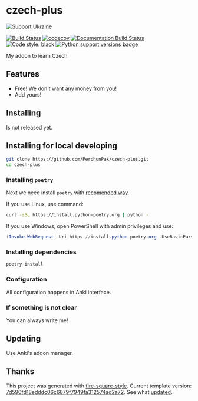 # czech-plus

[![Support Ukraine](https://badgen.net/badge/support/UKRAINE/?color=0057B8&labelColor=FFD700)](https://www.gov.uk/government/news/ukraine-what-you-can-do-to-help)

[![Build Status](https://github.com/PerchunPak/czech-plus/actions/workflows/test.yml/badge.svg?branch=master)](https://github.com/PerchunPak/czech-plus/actions?query=workflow%3Atest)
[![codecov](https://codecov.io/gh/PerchunPak/czech-plus/branch/master/graph/badge.svg)](https://codecov.io/gh/PerchunPak/czech-plus)
[![Documentation Build Status](https://readthedocs.org/projects/czech-plus/badge/?version=latest)](https://czech-plus.readthedocs.io/)
[![Code style: black](https://img.shields.io/badge/code%20style-black-000000.svg)](https://github.com/psf/black)
[![Python support versions badge](https://img.shields.io/badge/python-3.8%20%7C%203.9%20%7C%203.10-blue)](https://www.python.org/downloads/)

My addon to learn Czech

## Features

- Free! We don't want any money from you!
- Add yours!

## Installing

Is not released yet.

## Installing for local developing

```bash
git clone https://github.com/PerchunPak/czech-plus.git
cd czech-plus
```

### Installing `poetry`

Next we need install `poetry` with [recomended way](https://python-poetry.org/docs/master/#installation).

If you use Linux, use command:

```bash
curl -sSL https://install.python-poetry.org | python -
```

If you use Windows, open PowerShell with admin privileges and use:

```powershell
(Invoke-WebRequest -Uri https://install.python-poetry.org -UseBasicParsing).Content | python -
```

### Installing dependencies

```bash
poetry install
```

### Configuration

All configuration happens in Anki interface.

### If something is not clear

You can always write me!

## Updating

Use Anki's addon manager.

## Thanks

This project was generated with [fire-square-style](https://github.com/fire-square/fire-square-style).
Current template version: [7d590fd18edddc06c6879f7949fa312574ad2a72](https://github.com/fire-square/fire-square-style/tree/7d590fd18edddc06c6879f7949fa312574ad2a72).
See what [updated](https://github.com/fire-square/fire-square-style/compare/7d590fd18edddc06c6879f7949fa312574ad2a72...master).
